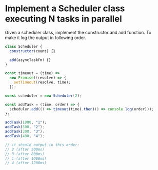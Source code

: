 # Implement a Scheduler class executing N tasks in parallel

Given a scheduler class, implement the constructor and add function. To make it log the output in following order.

```javascript
class Scheduler {
  constructor(count) {}

  add(asyncTaskFn) {}
}

const timeout = (time) =>
  new Promise((resolve) => {
    setTimeout(resolve, time);
  });

const scheduler = new Scheduler(2);

const addTask = (time, order) => {
  scheduler.add(() => timeout(time).then(() => console.log(order)));
};

addTask(1000, "1");
addTask(500, "2");
addTask(300, "3");
addTask(400, "4");

// it should output in this order:
// 2 (after 500ms)
// 3 (after 800ms)
// 1 (after 1000ms)
// 4 (after 1200ms)
```
